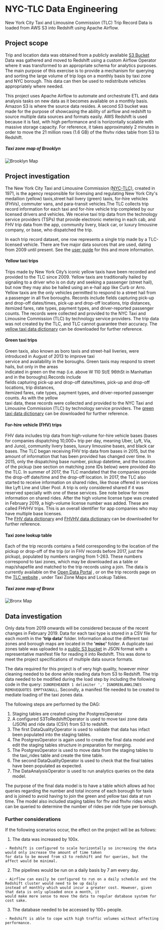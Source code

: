 # NYC-TLC Data Engineering

New York City Taxi and Limousine Commission (TLC) Trip Record Data is loaded from AWS S3 into Redshift 
using Apache Airflow.

## Project scope

Trip and location data was obtained from a publicly available [S3 Bucket](https://s3.console.aws.amazon.com/s3/buckets/nyc-tlc/?region=eu-central-1) 
Data was gathered and moved to Redshift using a custom  Airflow Operator where it was transformed to an appropriate 
schema for analytics purposes. The main purpose of this exercise is to provide a mechanism for querying and sorting the
large volume of trip logs on a monthly basis by taxi zone and NYC borough. This data can then be used to redistribute 
vehicles appropriately where needed.

This project uses Apache Airflow to automate and orchestrate ETL and data analysis tasks on new data as it becomes 
available on a monthly basis. Amazon S3 is where the source data resides. A second S3 bucket was made for the purpose of 
showcasing the ability of airflow and redshift to source multiple data sources and formats easily. AWS Redshift is used 
because it is fast, with high performance and is horizontally scalable with  massive storage capacity. 
For reference, it takes approximately 2 minutes in order to move the 21 million rows (1.6 GB) of the fhvhv rides table 
from S3 to Redshift. 

##### Taxi zone map of Brooklyn
![Brooklyn Map](maps/taxi_zone_map_brooklyn.jpg)

## Project investigation

The New York City Taxi and Limousine Commission [(NYC-TLC)](https://www1.nyc.gov/site/tlc/about/tlc-trip-record-data.page), 
created in 1971, is the agency responsible for licensing and 
regulating New York City's medallion (yellow) taxis,street hail livery (green) taxis, for-hire  vehicles  (FHVs), 
commuter vans,  and  para-transit  vehicles.The  TLC  collects trip  record information for each taxi and for-hire 
vehicle trip completed by our licensed drivers and vehicles. We  receive  taxi  trip  data  from the  technology service
providers (TSPs)  that provide  electronic metering  in  each  cab,  and  FHV trip data  from  the  app,  community 
livery,  black  car,  or  luxury limousine company, or base, who dispatched the trip.

In each trip record dataset, one row represents a single trip made by a TLC-licensed vehicle.
There are five major data sources that are used, dating from 2009 until present. 
See the [user guide](https://www1.nyc.gov/assets/tlc/downloads/pdf/trip_record_user_guide.pdf) for this and more 
information.

#### Yellow taxi trips

Trips made by New York City’s iconic yellow taxis have been recorded and provided to the TLC since 2009. 
Yellow taxis are traditionally hailed by signaling to a driver who is on duty and seeking a passenger (street hail), 
but now they may also be hailed using an e-hail app like Curb or Arro. Yellow taxis are the only vehicles permitted to 
respond to a street hail from a passenger in all five boroughs. 
Records include fields capturing pick-up and drop-off dates/times, pick-up and drop-off locations, trip distances, 
itemized fares, rate types, payment types, and driver-reported passenger counts. 
The records were  collected  and  provided  to  the  NYC  Taxi  and  Limousine  Commission  (TLC)  by technology service 
providers. The trip  data  was  not  created  by  the  TLC,  and  TLC cannot guarantee their accuracy.
The [yellow taxi data dictionary](https://data.cityofnewyork.us/api/views/biws-g3hs/files/eb3ccc47-317f-4b2a-8f49-5a684b0b1ecc?download=true&filename=data_dictionary_trip_records_yellow.pdf) 
can be downloaded for further reference.

#### Green taxi trips

Green taxis, also known as boro taxis and street-hail liveries, were introduced in August of 2013 to improve   taxi   
service   and   availability   in   the boroughs. Green taxis may respond to street hails, but  only  in  the  areas  
indicated  in green  on  the map (i.e. above W 110 St/E 96thSt in Manhattan and in the boroughs).Records  include  
fields  capturing  pick-up  and drop-off    dates/times,    pick-up    and    drop-off locations,   trip   distances,   
itemized   fares,   rate types,    payment    types,    and    driver-reported passenger  counts.  As  with  the  yellow  
taxi  data, these  records  were  collected  and  provided  to the NYC Taxi and Limousine Commission (TLC) by technology 
service  providers. 
The [green taxi data dictionary](https://data.cityofnewyork.us/api/views/hvrh-b6nb/files/65544d38-ab44-4187-a789-5701b114a754?download=true&filename=data_dictionary_trip_records_green.pdf) 
can be downloaded for further reference.

#### For-hire vehicle (FHV) trips
 
FHV  data  includes  trip  data  from  high-volume  for-hire  vehicle  bases  (bases for  companies dispatching  10,000+
trip  per  day,  meaning  Uber,  Lyft,  Via,  and  Juno),  community  livery  bases, luxury limousine bases, and black 
car bases. The TLC began receiving FHV trip data from bases in 2015, but the amount of information that has been 
provided  has  changed  over  time.  In 2015,  only  the  dispatching  base  number,  pickup datetime, and the 
location of the pickup (see section on matching zone IDs below) were provided 
4to  the  TLC.  In  summer  of  2017,  the  TLC  mandated  that  the  companies  provide  the  drop-off date/time 
and the drop-off location. In 2017, the TLC also started to receive information on shared rides, like those offered 
in services like Lyft Line and Uber Pool. A trip is only considered shared if it was reserved specially with one of 
these services. See note below for more information on shared rides. After the high volume license type was created 
in February 2019, a high-volume license number was added. These are called FHVHV trips.
This is an overall identifier for app companies who may have multiple base licenses.  
The [FHV data dictionary](https://data.cityofnewyork.us/api/views/am94-epxh/files/0341cc01-520a-49eb-bc3c-94f6c35c6355?download=true&filename=data_dictionary_trip_records_fhv.pdf) 
and [FHVHV data dictionary](https://www1.nyc.gov/assets/tlc/downloads/pdf/data_dictionary_trip_records_hvfhs.pdf)
can be downloaded for further reference.

#### Taxi zone lookup table

Each of the trip records contains a field corresponding to the location of the pickup or drop-off of the trip 
(or in FHV records before 2017, just the pickup), populated by numbers ranging from 1-263. 
These numbers correspond to taxi zones, which may be downloaded as a table or map/shapefile and matched to the trip 
records using a join. 
The data is currently available on the [Open Data Portal](https://data.cityofnewyork.us/Transportation/NYC-Taxi-Zones/d3c5-ddgc)
, or on the  trip records    page on    the [TLC website](https://www1.nyc.gov/site/tlc/about/tlc-trip-record-data.page)
, under Taxi Zone Maps and Lookup Tables. 

##### Taxi zone map of Bronx
![Bronx Map](maps/taxi_zone_map_bronx.jpg)
 
 ## Data investigation
 
Only data from 2019 onwards will be considered because of the recent changes in February 2019.
 Data for each taxi type is stored in a CSV file for each  month in  the **'trip data'** folder. 
 Information about the different taxi zones and borough maps are located in the **'misc'** folder.
 A duplicate taxi zones table was uploaded to a [public S3 bucket](https://s3.console.aws.amazon.com/s3/buckets/nyc-tlc-udacity/) 
 in JSON format with a representative manifest file for reading it into Redshift. This was done to meet the project 
 specifications of multiple data source formats. 

 The data required for this project is of very high quality, however minor cleaning needed to be done while reading data 
 from S3 to Redshift. The trip data needed to be modified during the load step by including the following code in the 
 query: 
 `IGNOREHEADER 1
        delimiter ','
        IGNOREBLANKLINES
        REMOVEQUOTES
        EMPTYASNULL`.
 Secondly, a manifest file needed to be created to mediate loading of the taxi zones data.
 
 The following steps are performed by the DAG:
1. Staging tables are created using the PostgresOperator
2. A configured S3ToRedshiftOperator is used to move taxi zone data (JSON) and ride data (CSV) from S3 to redshift.
3. The first DataQualityOperator is used to validate that data has infact been populated into the staging tables.
4. The PostgresOperator is again used to create the final data model and edit the staging tables structure in 
preparation for merging.
5. The PostgresOperator is used to move data from the staging tables to the taxi_rides table and create the time table.
6. The second DataQualityOperator is used to check that the final tables have been populated as expected.
7. The DataAnalysisOperator is used to run analytics queries on the data model.

The purpose of the final data model is to have a table which allows ad hoc queries regarding the number and total income
of each borough for taxis and is joined to avoid having to join the green and yellow taxi data at run time.
The model also included staging tables for fhv and fhvhv rides which can be queried to 
determine the number of rides per ride type per borough.

### Further considerations
If the following scenarios occur, the effect on the project will be as follows:
1.    The data was increased by 100x.

    - Redshift is configured to scale horizontally so increasing the data would only increase the amount of time taken 
    for data to be moved from s3 to redshift and for queries, but the affect would be minimal.
    
2.    The pipelines would be run on a daily basis by 7 am every day.

    - Airflow can easily be configured to run on a daily schedule and the Redshift cluster would need to be up daily 
    instead of monthly which would incur a greater cost. However, given that data is only uploaded once a month, it 
    would make more sense to move the data to regular database system for cost sake. 
    
3.    The database needed to be accessed by 100+ people.

    - Redshift is able to cope with high traffic volumes without affecting performance. 



  
 